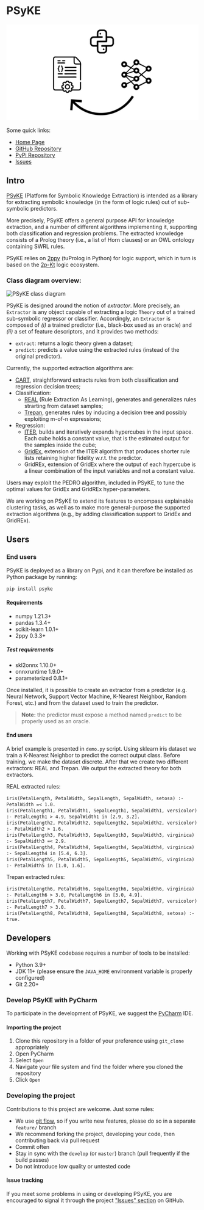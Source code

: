# PSyKE

![PSyKE Logo](.img/logo-wide.png)

Some quick links:
* [Home Page](https://apice.unibo.it/xwiki/bin/view/PSyKE/)
* [GitHub Repository](https://github.com/psykei/psyke-python)
* [PyPi Repository](https://pypi.org/project/psyke/)
* [Issues](https://github.com/psykei/psyke-python/issues)

## Intro

[PSyKE](https://apice.unibo.it/xwiki/bin/view/PSyKE/) (Platform for Symbolic Knowledge Extraction)
is intended as a library for extracting symbolic knowledge (in the form of logic rules) out of sub-symbolic predictors.

More precisely, PSyKE offers a general purpose API for knowledge extraction, and a number of different algorithms implementing it,
supporting both classification and regression problems.
The extracted knowledge consists of a Prolog theory (i.e., a list of Horn clauses) or an OWL ontology containing SWRL rules.

PSyKE relies on [2ppy](https://github.com/tuProlog/2ppy) (tuProlog in Python) for logic support, which in turn is based on the [2p-Kt](https://github.com/tuProlog/2p-kt) logic ecosystem.

### Class diagram overview:

![PSyKE class diagram](http://www.plantuml.com/plantuml/svg/PLBBRkem4DtdAqQixeLcqsN40aHfLQch2dM341gS0IpoY3oJYfJctnl7RkgcKZRdCUFZ4ozOq4YTPr65we8dWlkgQcuHmEPCfMbW6iDaEe5LXZLJr4QHof3PgxVMGoTtS5XJSNCXkwVxlhdUguzQeUYoi28u3bxNovS0RWnLM7H46mNZXaw6c4UZpq8cW4z6ftGTZoeq4WwjB6x7BbPdoZ7qFMXMXeGU2QKsv2I06HmTiIymfmHOpA1WccjcVSXe_uvPJPn0gfLiEyyTl5bcrtk7qzTNCQYaDBxhyQ6_BFFFEExJ_sLzXoFMLpdcVMrZrhVNvS83zygFmrv-1fMXL5lOezH5rH_z7qqWqonRbn-72-nwAxaz_r8KP9B_YNz3uTP0jFcmAt6xB9gT3UJSC8_Z87G2PIrLBL0UemKLQPrdNm00)

<!--
To generate/edit the class diagram browse the URL above, after replacing `svg` with `uml`
-->

PSyKE is designed around the notion of _extractor_.
More precisely, an `Extractor` is any object capable of extracting a logic `Theory` out of a trained sub-symbolic regressor or classifier.
Accordingly, an `Extractor` is composed of 
_(i)_ a trained predictor (i.e., black-box used as an oracle) and 
_(ii)_ a set of feature descriptors, and it provides two methods:
* `extract`: returns a logic theory given a dataset;
* `predict`: predicts a value using the extracted rules (instead of the original predictor).

Currently, the supported extraction algorithms are:
* [CART](https://doi.org/10.1201/9781315139470),
straightforward extracts rules from both classification and regression decision trees;
* Classification:
  * [REAL](http://dx.doi.org/10.1016/B978-1-55860-335-6.50013-1) (Rule Extraction As Learning),
  generates and generalizes rules strarting from dataset samples;
  * [Trepan](http://dx.doi.org/10.1016/B978-1-55860-335-6.50013-1),
  generates rules by inducing a decision tree and possibly exploiting m-of-n expressions;
* Regression:
  * [ITER](http://dx.doi.org/10.1007/11823728_26),
  builds and iteratively expands hypercubes in the input space.
  Each cube holds a constant value, that is the estimated output for the samples inside the cube;
  * [GridEx](http://dx.doi.org/10.1007/978-3-030-82017-6_2),
  extension of the ITER algorithm that produces shorter rule lists retaining higher fidelity w.r.t. the predictor.
  * GridREx,
  extension of GridEx where the output of each hypercube is a linear combination of the input variables and not a constant value.
  
Users may exploit the PEDRO algorithm, included in PSyKE, to tune the optimal values for GridEx and GridREx hyper-parameters.

We are working on PSyKE to extend its features to encompass explainable clustering tasks, as well as to make more general-purpose the supported extraction algorithms (e.g., by adding classification support to GridEx and GridREx).

## Users

### End users

PSyKE is deployed as a library on Pypi, and it can therefore be installed as Python package by running:
```bash
pip install psyke
```

#### Requirements
* numpy 1.21.3+
* pandas 1.3.4+
* scikit-learn 1.0.1+
* 2ppy 0.3.3+

##### Test requirements
* skl2onnx 1.10.0+
* onnxruntime 1.9.0+
* parameterized 0.8.1+

Once installed, it is possible to create an extractor from a predictor 
(e.g. Neural Network, Support Vector Machine, K-Nearest Neighbor, Random Forest, etc.)
and from the dataset used to train the predictor.

> **Note:** the predictor must expose a method named `predict` to be properly used as an oracle.

#### End users

A brief example is presented in `demo.py` script.
Using sklearn iris dataset we train a K-Nearest Neighbor to predict the correct output class.
Before training, we make the dataset discrete.
After that we create two different extractors: REAL and Trepan.
We output the extracted theory for both extractors.

REAL extracted rules:
```text
iris(PetalLength, PetalWidth, SepalLength, SepalWidth, setosa) :- PetalWidth =< 1.0.
iris(PetalLength1, PetalWidth1, SepalLength1, SepalWidth1, versicolor) :- PetalLength1 > 4.9, SepalWidth1 in [2.9, 3.2].
iris(PetalLength2, PetalWidth2, SepalLength2, SepalWidth2, versicolor) :- PetalWidth2 > 1.6.
iris(PetalLength3, PetalWidth3, SepalLength3, SepalWidth3, virginica) :- SepalWidth3 =< 2.9.
iris(PetalLength4, PetalWidth4, SepalLength4, SepalWidth4, virginica) :- SepalLength4 in [5.4, 6.3].
iris(PetalLength5, PetalWidth5, SepalLength5, SepalWidth5, virginica) :- PetalWidth5 in [1.0, 1.6].
```

Trepan extracted rules:
```text
iris(PetalLength6, PetalWidth6, SepalLength6, SepalWidth6, virginica) :- PetalLength6 > 3.0, PetalLength6 in [3.0, 4.9].
iris(PetalLength7, PetalWidth7, SepalLength7, SepalWidth7, versicolor) :- PetalLength7 > 3.0.
iris(PetalLength8, PetalWidth8, SepalLength8, SepalWidth8, setosa) :- true.
```


## Developers

Working with PSyKE codebase requires a number of tools to be installed:
* Python 3.9+
* JDK 11+ (please ensure the `JAVA_HOME` environment variable is properly configured)
* Git 2.20+

### Develop PSyKE with PyCharm

To participate in the development of PSyKE, we suggest the [PyCharm](https://www.jetbrains.com/pycharm/) IDE.

#### Importing the project

1. Clone this repository in a folder of your preference using `git_clone` appropriately
2. Open PyCharm
3. Select `Open`
4. Navigate your file system and find the folder where you cloned the repository
5. Click `Open`

### Developing the project

Contributions to this project are welcome. Just some rules:
* We use [git flow](https://github.com/nvie/gitflow), so if you write new features, please do so in a separate `feature/` branch
* We recommend forking the project, developing your code, then contributing back via pull request
* Commit often
* Stay in sync with the `develop` (or `master`) branch (pull frequently if the build passes)
* Do not introduce low quality or untested code

#### Issue tracking
If you meet some problems in using or developing PSyKE, you are encouraged to signal it through the project
["Issues" section](https://github.com/psykei/psyke-python/issues) on GitHub.
